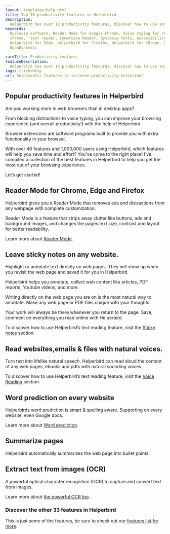 ```yaml
---
layout: templates/help.html
title: Top 10 productivity features in Helperbird
description:
  Helperbird has over 10 productivity features, discover how to use some of the popular ones.
keywords:
  Dyslexia software, Reader Mode for Google Chrome, Voice typing for chrome, Text to speech for
  chrome,  text reader, Immersive Reader, dyslexia fonts, accessibility software, dyslexia software,
  Helperbird for Edge, Helperbird for Firefox, Helperbird for Chrome, Opendyslexic for Chrome,
  OpenDyslexic

cardTitle: Productivity features
featureDescription:
  Helperbird has over 10 productivity features, discover how to use some of the popular ones.
tags: tricksHelp
url: help/useful-features-to-increase-productivity-extension/
---
```


## Popular productivity features in Helperbird

Are you working more in web browsers than in desktop apps?

From blocking distractions to voice typing, you can improve your browsing experience (and overall
productivity!) with the help of Helperbird.

Browser extensions are software programs built to provide you with extra functionality in your
browser.

With over 40 features and 1,000,000 users using Helperbird, which features will help you save time
and effort? You’ve come to the right place! I’ve compiled a collection of the best features in
Helperbird to help you get the most out of your browsing experience.

Let’s get started!

## Reader Mode for Chrome, Edge and Firefox

Helperbird gives you a Reader Mode that removes ads and distractions from any webpage with complete
customization.

Reader Mode is a feature that strips away clutter like buttons, ads and background images, and
changes the pages text size, contrast and layout for better readability.

Learn more about [Reader Mode](/features/reader-mode-for-chrome-and-firefox/).

## Leave sticky notes on any website.

Highlight or annotate text directly on web pages. They will show up when you revisit the web page
and saved it for you in Helperbird.

Helperbird helps you annotate, collect web content like articles, PDF reports, Youtube videos, and
more.

Writing directly on the web page you are on is the most natural way to annotate. Make any web page
or PDF files unique with your thoughts.

Your work will always be there whenever you return to the page. Save, comment on everything you read
online with Helperbird.

To discover how to use Helperbird’s text reading feature, visit the
[Sticky notes](/help/how-to-annotate-any-website-with-sticky-notes/) section.

## Read websites,emails & files with natural voices.

Turn text into lifelike natural speech. Helperbird can read aloud the content of any web pages,
ebooks and pdfs with natural sounding voices.

To discover how to use Helperbird’s text reading feature, visit the
[Voice Reading](/help/how-to-use-text-to-speech-on-any-website/) section.

## Word prediction on every website

Helperbirds word prediction is smart & spelling aware. Supporting on every website, even Google
docs.

Learn more about [Word prediction](/help/how-to-use-word-prediction-on-any-website-or-google-docs/).

## Summarize pages

Helperbird automatically summarizes the web page into bullet points.

## Extract text from images (OCR)

A powerful optical character recognition (OCR) to capture and convert text from images.

Learn more about [the powerful OCR too](/help/how-to-extract-text-from-any-image-pdf-or-website/).

### Discover the other 33 features in Helperbird

This is just some of the features, be sure to check out our [features list for more](/features/).
